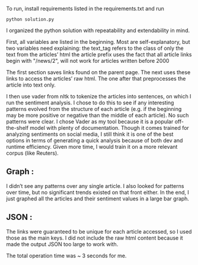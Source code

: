 To run, install requirements listed in the requirements.txt and run 

```
python solution.py
```
I organized the python solution with repeatability and extendability in mind. 

First, all variables are listed in the beginning. Most are self-explanatory, but two variables need explaining:
the text_tag refers to the class of only the text from the articles’ html
the article prefix uses the fact that all article links begin with "/news/2", will not work for articles written before 2000

The first section saves links found on the parent page. The next uses these links to access the articles’ raw html. The one after that preprocesses the article into text only. 

I then use vader from nltk to tokenize the articles into sentences, on which I run the sentiment analysis. I chose to do this to see if any interesting patterns evolved from the structure of each article (e.g. if the beginning may be more positive or negative than the middle of each article). No such patterns were clear. I chose Vader as my tool because it is a popular off-the-shelf model with plenty of documentation. Though it comes trained for analyzing sentiments on social media, I still think it is one of the best options in terms of generating a quick analysis because of both dev and runtime efficiency. Given more time, I would train it on a more relevant corpus (like Reuters).  

## Graph :
I didn’t see any patterns over any single article. I also looked for patterns over time, but no significant trends existed on that front either. In the end, I just graphed all the articles and their sentiment values in a large bar graph.

## JSON :
The links were guaranteed to be unique for each article accessed, so I used those as the main keys. I did not include the raw html content because it made the output JSON too large to work with. 

The total operation time was ~ 3 seconds for me. 
